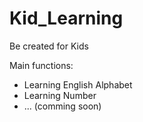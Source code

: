 # Kid_Learning
Be created for Kids  

Main functions:
- Learning English Alphabet
- Learning Number
- ... (comming soon)
